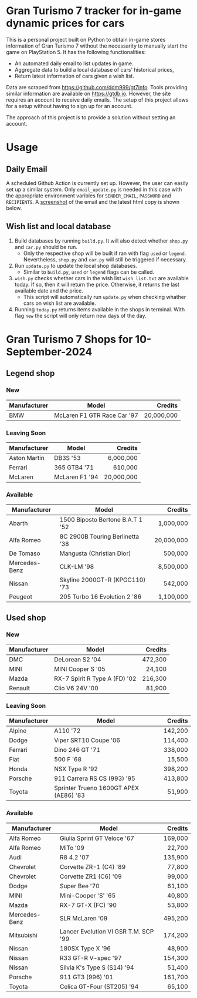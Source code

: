 # Gran Turismo 7 tracker for in-game dynamic prices for cars

This is a personal project built on Python to obtain in-game stores information of Gran Turismo 7 without the necessarity to manually start the game on PlayStation 5. It has the following functionalities:

- An automated daily email to list updates in game.
- Aggregate data to build a local database of cars' historical prices,
- Return latest information of cars given a wish list.

Data are scraped from https://github.com/ddm999/gt7info. Tools providing similar information are available on https://gtdb.io. However, the site requires an account to receive daily emails. The setup of this project allows for a setup without having to sign up for an account.

The approach of this project is to provide a solution without setting an account.

# Usage

## Daily Email

A scheduled Github Action is currently set up. However, the user can easily set up a similar system. Only `email_update.py` is needed in this case with the appropriate environment varibles for `SENDER_EMAIL`, `PASSWORD` and `RECIPIENTS`. A [screenshot](https://raw.githubusercontent.com/marcohoucheng/Gran-Turismo-7-Price-Tracker/main/data/email_screenshot.png) of the email and the latest html copy is shown below.

## Wish list and local database

1. Build databases by running `build.py`. It will also detect whether `shop.py` and `car.py` should be run.
    - Only the respective shop will be built if ran with flag `used` or `legend`. Nevertheless, `shop.py` and `car.py` will still be triggered if necessary.
2. Run `update.py` to update the local shop databases.
    - Similar to `build.py`, `used` or `legend` flags can be called.
3. `wish.py` checks whether cars in the wish list `wish_list.txt` are available today. If so, then it will return the price. Otherwise, it returns the last available date and the price.
    - This script will automatically run `update.py` when checking whather cars on wish list are available.
4. Running `today.py` returns items available in the shops in terminal. With flag `new` the script will only return new days of the day.


# Gran Turismo 7 Shops for 10-September-2024



## Legend shop

### New
 | Manufacturer | Model | Credits |
 | --- | --- | --: |
|BMW|McLaren F1 GTR Race Car '97|20,000,000|

### Leaving Soon
 | Manufacturer | Model | Credits |
 | --- | --- | --: |
|Aston Martin|DB3S '53|6,000,000|
|Ferrari|365 GTB4 '71|610,000|
|McLaren|McLaren F1 '94|20,000,000|

### Available
 | Manufacturer | Model | Credits |
 | --- | --- | --: |
|Abarth|1500 Biposto Bertone B.A.T 1 '52|1,000,000|
|Alfa Romeo|8C 2900B Touring Berlinetta '38|20,000,000|
|De Tomaso|Mangusta (Christian Dior)|500,000|
|Mercedes-Benz|CLK-LM '98|8,500,000|
|Nissan|Skyline 2000GT-R (KPGC110) '73|542,000|
|Peugeot|205 Turbo 16 Evolution 2 '86|1,100,000|


## Used shop

### New
 | Manufacturer | Model | Credits |
 | --- | --- | --: |
|DMC|DeLorean S2 '04|472,300|
|MINI|MINI Cooper S '05|24,100|
|Mazda|RX-7 Spirit R Type A (FD) '02|216,300|
|Renault|Clio V6 24V '00|81,900|

### Leaving Soon
 | Manufacturer | Model | Credits |
 | --- | --- | --: |
|Alpine|A110 '72|142,200|
|Dodge|Viper SRT10 Coupe '06|114,400|
|Ferrari|Dino 246 GT '71|338,000|
|Fiat|500 F '68|15,500|
|Honda|NSX Type R '92|398,200|
|Porsche|911 Carrera RS CS (993) '95|413,800|
|Toyota|Sprinter Trueno 1600GT APEX (AE86) '83|51,900|

### Available
 | Manufacturer | Model | Credits |
 | --- | --- | --: |
|Alfa Romeo|Giulia Sprint GT Veloce '67|169,000|
|Alfa Romeo|MiTo '09|22,700|
|Audi|R8 4.2 '07|135,900|
|Chevrolet|Corvette ZR-1 (C4) '89|77,800|
|Chevrolet|Corvette ZR1 (C6) '09|99,000|
|Dodge|Super Bee '70|61,100|
|MINI|Mini-Cooper 'S' '65|40,800|
|Mazda|RX-7 GT-X (FC) '90|53,800|
|Mercedes-Benz|SLR McLaren '09|495,200|
|Mitsubishi|Lancer Evolution VI GSR T.M. SCP '99|174,200|
|Nissan|180SX Type X '96|48,900|
|Nissan|R33 GT-R V-spec '97|154,300|
|Nissan|Silvia K's Type S (S14) '94|51,400|
|Porsche|911 GT3 (996) '01|161,700|
|Toyota|Celica GT-Four (ST205) '94|65,100|
